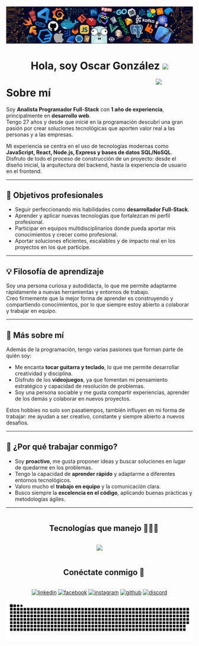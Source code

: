 ![Github Banner](https://github.com/Jaydeep-Yadav/Jaydeep-Yadav/blob/main/banner.png)


<h1 align="center"><b>Hola, soy Oscar González </b><img src="https://media.giphy.com/media/hvRJCLFzcasrR4ia7z/giphy.gif" width="35"></h1>


<img align='right' src='https://github.com/Rishit-dagli/Rishit-dagli/blob/master/images/octocat-anime.gif' width='100"'>


# Sobre mí  
Soy **Analista Programador Full-Stack** con **1 año de experiencia**, principalmente en **desarrollo web**.  
Tengo 27 años y desde que inicié en la programación descubrí una gran pasión por crear soluciones tecnológicas que aporten valor real a las personas y a las empresas.  

Mi experiencia se centra en el uso de tecnologías modernas como **JavaScript, React, Node.js, Express y bases de datos SQL/NoSQL**.  
Disfruto de todo el proceso de construcción de un proyecto: desde el diseño inicial, la arquitectura del backend, hasta la experiencia de usuario en el frontend.  

---

## 🚀 Objetivos profesionales  
- Seguir perfeccionando mis habilidades como **desarrollador Full-Stack**.  
- Aprender y aplicar nuevas tecnologías que fortalezcan mi perfil profesional.  
- Participar en equipos multidisciplinarios donde pueda aportar mis conocimientos y crecer como profesional.  
- Aportar soluciones eficientes, escalables y de impacto real en los proyectos en los que participe.  

---

## 💡 Filosofía de aprendizaje  
Soy una persona curiosa y autodidacta, lo que me permite adaptarme rápidamente a nuevas herramientas y entornos de trabajo.  
Creo firmemente que la mejor forma de aprender es construyendo y compartiendo conocimientos, por lo que siempre estoy abierto a colaborar y trabajar en equipo.  

---

## 🎸 Más sobre mí  
Además de la programación, tengo varias pasiones que forman parte de quién soy:  
- Me encanta **tocar guitarra y teclado**, lo que me permite desarrollar creatividad y disciplina.  
- Disfruto de los **videojuegos**, ya que fomentan mi pensamiento estratégico y capacidad de resolución de problemas.  
- Soy una persona sociable y me gusta compartir experiencias, aprender de los demás y colaborar en nuevos proyectos.  

Estos hobbies no solo son pasatiempos, también influyen en mi forma de trabajar: me ayudan a ser creativo, constante y siempre abierto a nuevos desafíos.  

---

## 💬 ¿Por qué trabajar conmigo?  
- Soy **proactivo**, me gusta proponer ideas y buscar soluciones en lugar de quedarme en los problemas.  
- Tengo la capacidad de **aprender rápido** y adaptarme a diferentes entornos tecnológicos.  
- Valoro mucho el **trabajo en equipo** y la comunicación clara.  
- Busco siempre la **excelencia en el código**, aplicando buenas prácticas y metodologías ágiles.  

---

<div id="user-content-toc">
  <ul align="center">
    <summary><h2 style="display: inline-block">Tecnologías que manejo 👨🏻‍💻</h2></summary>
  </ul>
</div>



<p align="center">
  <a href="https://skillicons.dev">
    <img src="https://skillicons.dev/icons?i=git,aws,cpp,css,discord,docker,postgres,prisma,pug,dynamodb,express,figma,firebase,redis,github,html,java,js,linux,md,materialui,nginx,mongodb,mysql,nextjs,nodejs,postman,py,react,redux,tailwind,ts,vscode,kubernetes&perline=14" />
  </a>
</p>



<div id="user-content-toc">
  <ul align="center">
    <summary><h2 style="display: inline-block">Conéctate conmigo 🤝</h2></summary>
  </ul>
</div>



<!--icons and links-->
<p align="center">
<a href="https://www.linkedin.com/in/moscardev/" target="blank"><img align="center" src="https://user-images.githubusercontent.com/88904952/234979284-68c11d7f-1acc-4f0c-ac78-044e1037d7b0.png" alt="linkedin" height="50" width="50" /></a>
<a href="https://www.facebook.com/ShadowMaster29x?locale=es_LA" target="blank"><img align="center" src="https://user-images.githubusercontent.com/88904952/234980676-61bfb021-ecc8-48f7-88e6-34c1b06c4a58.png" alt="facebook" height="50" width="50" /></a> 
<a href="https://www.instagram.com/mo0sc4r/" target="blank"><img align="center" src="https://user-images.githubusercontent.com/88904952/234981169-2dd1e58f-4b7e-468c-8213-034ba62156c3.png" alt="instagram" height="50" width="50" /></a>
<a href="https://github.com/Pinoberry" target="blank"><img align="center" src="https://user-images.githubusercontent.com/88904952/234982196-562aea17-5532-4550-8c08-1c7cb994a541.png" alt="github" height="50" width="50" /></a>
<a href="https://discordapp.com/users/957722095381540874" target="blank"><img align="center" src="https://user-images.githubusercontent.com/88904952/234982627-019fd336-6248-453c-9b05-97c13fd1d207.png" alt="discord" height="50" width="50" /></a>
  
</p>

<div align="center">
    <picture align="center">
      <source media="(prefers-color-scheme: dark)" srcset="https://raw.githubusercontent.com/Niefee/niefee/master/assets/github-contribution-grid-snake.svg">
      <source media="(prefers-color-scheme: light)" srcset="https://raw.githubusercontent.com/Niefee/niefee/master/assets/github-contribution-grid-snake.svg">
      <img alt="github contribution grid snake animation" src="https://raw.githubusercontent.com/Niefee/niefee/master/assets/github-contribution-grid-snake.svg">
    </picture>
</div>
